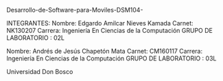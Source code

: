 Desarrollo-de-Software-para-Moviles-DSM104-

INTEGRANTES:
Nombre: Edgardo Amilcar Nieves Kamada Carnet: NK130207 Carrera: Ingeniería En Ciencias de la Computación GRUPO DE LABORATORIO : 02L

Nombre: Andrés de Jesús Chapetón Mata Carnet: CM160117 Carrera: Ingeniería En Ciencias de la Computación GRUPO DE LABORATORIO : 03L 

Universidad Don Bosco

